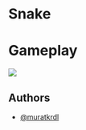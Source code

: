 
# Snake



# Gameplay

<img src="--" width="auto">

## Authors

- [@muratkrdl](https://github.com/muratkrdl)

